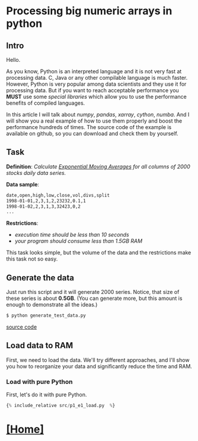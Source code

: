 # Processing big numeric arrays in python

## Intro

Hello. 

As you know, Python is an interpreted language and it is not very fast at processing data. C, Java or any other compilable language is much faster. However, Python is very popular among data scientists and they use it for processing data. But if you want to reach acceptable performance you **MUST** use some *special libraries* which allow you to use the performance benefits of compiled languages.

In this article I will talk about *numpy*, *pandas*, *xarray*, *cython*, *numba*. And I will show you a real example of how to use them properly and boost the performance hundreds of times. The source code of the example is available on github, so you can download and check them by yourself.


## Task

**Definition**: *Calculate [Exponential Moving Averages](https://en.wikipedia.org/wiki/Moving_average#Exponential_moving_average) for all columns of 2000 stocks daily data series.*

**Data sample**:
```txt
date,open,high,low,close,vol,divs,split
1998-01-01,2,3,1,2,23232,0.1,1
1998-01-02,2,3,1,3,32423,0,2
...
```

**Restrictions**: 
- *execution time should be less than 10 seconds*
- *your program should consume less than 1.5GB RAM*

This task looks simple, but the volume of the data and the restrictions make this task not so easy.

## Generate the data 

Just run this script and it will generate 2000 series. Notice, that size of these series is about **0.5GB**. (You can generate more, but this amount is enough to demonstrate all the ideas.)
```bash
$ python generate_test_data.py
```
[source code](src/generate_test_data.py)

## Load data to RAM

First, we need to load the data. We'll try different approaches, and I'll show you how to reorganize your data and significantly reduce the time and RAM.

### Load with pure Python

 First, let's do it with pure Python.

```python
{% include_relative src/p1_e1_load.py  %}
```

# [[Home]](/)


<script src='/assets/comments.js'></script>

